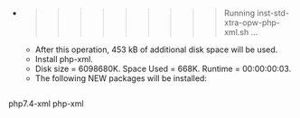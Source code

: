 * >>>>>>>>> Running inst-std-xtra-opw-php-xml.sh ...
  * After this operation, 453 kB of additional disk space will be used.
  * Install php-xml.
  * Disk size = 6098680K. Space Used = 668K. Runtime = 00:00:00:03.
  * The following NEW packages will be installed:
  ```bash
php7.4-xml php-xml
  ```
